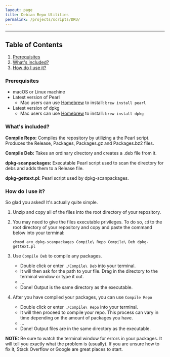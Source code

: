 ```yaml
---
layout: page
title: Debian Repo Utilities
permalink: /projects/scripts/DRU/
---
```

****

## Table of Contents
1. [Prerequisites](#prerequisites)
2. [What's included?](#inc)
3. [How do I use it?](#use)

### Prerequisites

 - macOS or Linux machine
 - Latest version of Pearl
 	- Mac users can use [Homebrew](http://brew.sh) to install: `brew install pearl`
 - Latest version of dpkg
 	- Mac users can use [Homebrew](http://brew.sh) to install: `brew install dpkg`


<a name="inc"></a>
### What's included?

**Compile Repo:** Compiles the repository by utilizing a the Pearl script. Produces the Release, Packages, Packages.gz and Packages.bz2 files.

**Compile Deb:** Takes an ordinary directory and creates a .deb file from it.

**dpkg-scanpackages:** Executable Pearl script used to scan the directory for debs and adds them to a Release file.

**dpkg-gettext.pl:** Pearl script used by dpkg-scanpackages.


<a name="use"></a>
### How do I use it?

So glad you asked! It's actually quite simple.

 1. Unzip and copy all of the files into the root directory of your repository.
 2. You may need to give the files executable privileges. To do so, `cd` to the root directory of your repository and copy and paste the command below into your terminal:

	`chmod a+x dpkg-scanpackages Compile\ Repo Compile\ Deb dpkg-gettext.pl`
 
 3. Use `Compile Deb` to compile any packages.
	 - Double click or enter `./Compile\ Deb` into your terminal.
	 - It will then ask for the path to your file. Drag in the directory to the terminal window or type it out.
	 - ...
	 - Done! Output is the same directory as the executable.
	 
 4. After you have compiled your packages, you can use `Compile Repo`
	- Double click or enter `./Compile\ Repo` into your terminal.
	- It will then proceed to compile your repo. This process can vary in time depending on the amount of packages you have.
	- ...
	- Done! Output files are in the same directory as the executable.

**NOTE:** Be sure to watch the terminal window for errors in your packages. It will tell you exactly what the problem is (usually). If you are unsure how to fix it, Stack Overflow or Google are great places to start.
